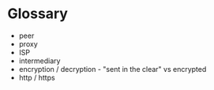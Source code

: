Glossary
========

- peer
- proxy
- ISP
- intermediary
- encryption / decryption - "sent in the clear" vs encrypted
- http / https
